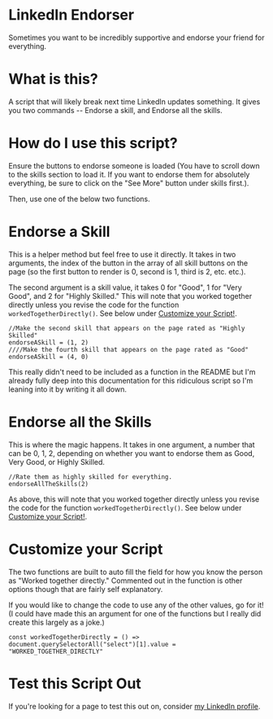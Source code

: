 # LinkedIn Endorser
Sometimes you want to be incredibly supportive and endorse your friend for everything.

# What is this?
A script that will likely break next time LinkedIn updates something. It gives you two commands -- Endorse a skill, and Endorse all the skills.

# How do I use this script? 
Ensure the buttons to endorse someone is loaded (You have to scroll down to the skills section to load it. If you want to endorse them for absolutely everything, be sure to click on the "See More" button under skills first.). 

Then, use one of the below two functions.

# Endorse a Skill

This is a helper method but feel free to use it directly. It takes in two arguments, the index of the button in the array of all skill buttons on the page (so the first button to render is 0, second is 1, third is 2, etc. etc.).

The second argument is a skill value, it takes 0 for "Good", 1 for "Very Good", and 2 for "Highly Skilled." This will note that you worked together directly unless you revise the code for the function `workedTogetherDirectly()`. See below under [Customize your Script!](#Customize-your-Script).


```
//Make the second skill that appears on the page rated as "Highly Skilled"
endorseASkill = (1, 2)
////Make the fourth skill that appears on the page rated as "Good"
endorseASkill = (4, 0)
```

This really didn't need to be included as a function in the README but I'm already fully deep into this documentation for this ridiculous script so I'm leaning into it by writing it all down.

# Endorse all the Skills

This is where the magic happens. It takes in one argument, a number that can be 0, 1, 2, depending on whether you want to endorse them as Good, Very Good, or Highly Skilled.

```
//Rate them as highly skilled for everything.
endorseAllTheSkills(2)

```

As above, this will note that you worked together directly unless you revise the code for the function `workedTogetherDirectly()`. See below under [Customize your Script!](#Customize-your-Script).

# Customize your Script

The two functions are built to auto fill the field for how you know the person as "Worked together directly." Commented out in the function is other options though that are fairly self explanatory. 

If you would like to change the code to use any of the other values, go for it! (I could have made this an argument for one of the functions but I really did create this largely as a joke.)

```//Alternatively for each option: "WORKED_TOGETHER_DIRECTLY", "MANAGED_DIRECTLY", "REPORTED_DIRECTLY", "WORKED_TOGETHER_INDIRECTLY", "HEARD_ABOUT", "NONE"
const workedTogetherDirectly = () => document.querySelectorAll("select")[1].value = "WORKED_TOGETHER_DIRECTLY"
```

# Test this Script Out

If you're looking for a page to test this out on, consider [my LinkedIn profile](https://www.linkedin.com/in/ndover/).
